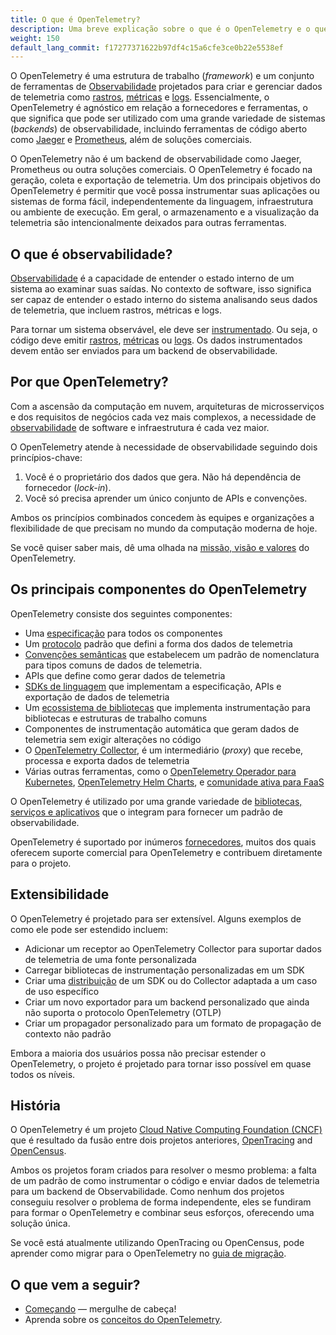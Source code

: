 ```yaml
---
title: O que é OpenTelemetry?
description: Uma breve explicação sobre o que é o OpenTelemetry e o que ele não é.
weight: 150
default_lang_commit: f17277371622b97df4c15a6cfe3ce0b22e5538ef
---
```


O OpenTelemetry é uma estrutura de trabalho (*framework*) e um conjunto de ferramentas de [Observabilidade](/docs/concepts/observability-primer/#what-is-observability) projetados para criar e gerenciar dados de telemetria como [rastros](/docs/concepts/signals/traces/), [métricas](/docs/concepts/signals/metrics/) e [logs](/docs/concepts/signals/logs/). Essencialmente, o OpenTelemetry é agnóstico em relação a fornecedores e ferramentas, o que significa que pode ser utilizado com uma grande variedade de sistemas (*backends*) de observabilidade, incluindo ferramentas de código aberto como [Jaeger](https://www.jaegertracing.io/) e [Prometheus](https://prometheus.io/), além de soluções comerciais.

O OpenTelemetry não é um backend de observabilidade como Jaeger, Prometheus ou outra soluções comerciais. O OpenTelemetry é focado na geração, coleta e exportação de telemetria. Um dos principais objetivos do OpenTelemetry é permitir que você possa instrumentar suas aplicações ou sistemas de forma fácil, independentemente da linguagem, infraestrutura ou ambiente de execução. Em geral, o armazenamento e a visualização da telemetria são intencionalmente deixados para outras ferramentas.

## O que é observabilidade?

[Observabilidade](/docs/concepts/observability-primer/#what-is-observability) é a capacidade de entender o estado interno de um sistema ao examinar suas saídas. No contexto de software, isso significa ser capaz de entender o estado interno do sistema analisando seus dados de telemetria, que incluem rastros, métricas e logs. 

Para tornar um sistema observável, ele deve ser [instrumentado](/docs/concepts/instrumentation). Ou seja, o código deve emitir [rastros](/docs/concepts/signals/traces/), [métricas](/docs/concepts/signals/metrics/) ou [logs](/docs/concepts/signals/logs/). Os dados instrumentados devem então ser enviados para um backend de observabilidade.

## Por que OpenTelemetry?

Com a ascensão da computação em nuvem, arquiteturas de microsserviços e dos requisitos de negócios cada vez mais complexos, a necessidade de [observabilidade](/docs/concepts/observability-primer/#what-is-observability) de software e infraestrutura é cada vez maior.

O OpenTelemetry atende à necessidade de observabilidade seguindo dois princípios-chave:

1. Você é o proprietário dos dados que gera. Não há dependência de fornecedor (*lock-in*).
2. Você só precisa aprender um único conjunto de APIs e convenções.

Ambos os princípios combinados concedem às equipes e organizações a flexibilidade de que precisam no mundo da computação moderna de hoje.

Se você quiser saber mais, dê uma olhada na [missão, visão e valores](/community/mission/) do OpenTelemetry.

## Os principais componentes do OpenTelemetry

OpenTelemetry consiste dos seguintes componentes:

- Uma [especificação](/docs/specs/otel) para todos os componentes
- Um [protocolo](/docs/specs/otlp/) padrão que defini a forma dos dados de telemetria
- [Convenções semânticas](/docs/specs/semconv/) que estabelecem um padrão de nomenclatura para tipos comuns de dados de telemetria.
- APIs que define como gerar dados de telemetria
- [SDKs de linguagem](/docs/languages) que implementam a especificação, APIs e exportação de dados de telemetria 
- Um [ecossistema de bibliotecas](/ecosystem/registry) que implementa instrumentação para bibliotecas e estruturas de trabalho comuns
- Componentes de instrumentação automática que geram dados de telemetria sem exigir alterações no código
- O [OpenTelemetry Collector](/docs/collector), é um intermediário (*proxy*) que recebe, processa e exporta dados de telemetria
- Várias outras ferramentas, como o [OpenTelemetry Operador para Kubernetes](/docs/kubernetes/operator/), [OpenTelemetry Helm Charts](/docs/kubernetes/helm/), e [comunidade ativa para FaaS](/docs/faas/)

O OpenTelemetry é utilizado por uma grande variedade de [bibliotecas, serviços e aplicativos](/ecosystem/integrations/) que o integram para fornecer um padrão de observabilidade.

OpenTelemetry é suportado por inúmeros [fornecedores](/ecosystem/vendors/), muitos dos quais oferecem suporte comercial para OpenTelemetry e contribuem diretamente para o projeto.

## Extensibilidade

O OpenTelemetry é projetado para ser extensível. Alguns exemplos de como ele pode ser estendido incluem:

- Adicionar um receptor ao OpenTelemetry Collector para suportar dados de telemetria de uma fonte personalizada
- Carregar bibliotecas de instrumentação personalizadas em um SDK
- Criar uma [distribuição](/docs/concepts/distributions/) de um SDK ou do Collector adaptada a um caso de uso específico
- Criar um novo exportador para um backend personalizado que ainda não suporta o protocolo OpenTelemetry (OTLP)
- Criar um propagador personalizado para um formato de propagação de contexto não padrão

Embora a maioria dos usuários possa não precisar estender o OpenTelemetry, o projeto é projetado para tornar isso possível em quase todos os níveis.

## História

O OpenTelemetry é um projeto [Cloud Native Computing Foundation (CNCF)](https://www.cncf.io) que é resultado da fusão entre dois projetos anteriores, [OpenTracing](https://opentracing.io) and [OpenCensus](https://opencensus.io).

Ambos os projetos foram criados para resolver o mesmo problema: a falta de um padrão de como instrumentar o código e enviar dados de telemetria para um backend de Observabilidade. Como nenhum dos projetos conseguiu resolver o problema de forma independente, eles se fundiram para formar o OpenTelemetry e combinar seus esforços, oferecendo uma solução única.

Se você está atualmente utilizando OpenTracing ou OpenCensus, pode aprender como migrar para o OpenTelemetry no [guia de migração](/docs/migration/).

## O que vem a seguir? 
- [Começando](/docs/getting-started/) &mdash; mergulhe de cabeça! 
- Aprenda sobre os [conceitos do OpenTelemetry](/docs/concepts/).
